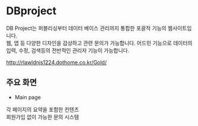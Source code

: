 # DBproject
DB Project는 퍼블리싱부터 데이터 베이스 관리까지 통합한 포괄적 기능의 웹사이트입니다.</br>
웹, 앱 등 다양한 디자인을 감상하고 관련 문의가 가능합니다. 어드민 기능으로 데이터의 입력, 수정, 검색등의 전반적인 관리자 기능이 가능합니다.</br>

http://rlawldnjs1224.dothome.co.kr/Gold/ 

## 주요 화면
- Main page

각 페이지의 요약을 포함한 컨텐츠</br>
회원가입 없이 가능한 문의 시스템</br>

